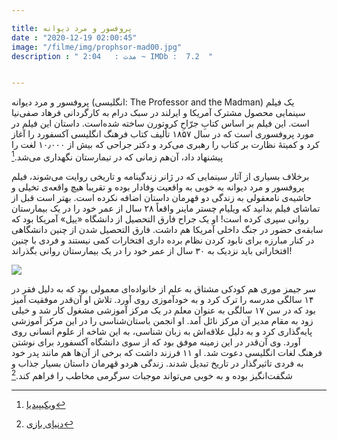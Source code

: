 ```yaml
---

title: پروفسور و مرد دیوانه
date : "2020-12-19 02:00:45"
image: "/filme/img/prophsor-mad00.jpg"
description : " مدت :	2:04 ~ IMDb :  7.2  "


---
```


پروفسور و مرد دیوانه (انگلیسی: The Professor and the Madman) یک فیلم سینمایی محصول مشترک آمریکا و ایرلند در سبک درام به کارگردانی فرهاد صفی‌نیا است. این فیلم بر اساس کتابِ جرّاحِ کروتورن ساخته شده‌است.
داستان این فیلم در مورد پروفسوری است که در سال ۱۸۵۷ تألیف کتاب فرهنگ انگلیسی آکسفورد را آغاز کرد و کمیتهٔ نظارت بر کتاب را رهبری می‌کرد                           و دکتر جراحی که بیش از ۱۰٫۰۰۰ لغت را پیشنهاد داد، آن‌هم زمانی که در تیمارستان نگهداری می‌شد.[^1]


برخلاف بسیاری از آثار سینمایی که در ژانر زندگینامه و تاریخی روایت می‌شوند، فیلم پروفسور و مرد دیوانه به خوبی به واقعیت وفادار بوده و تقریبا هیچ واقعه‌ی تخیلی و حاشیه‌ی نامعقولی به زندگی دو قهرمان داستان اضافه نکرده است. بهتر است قبل از تماشای فیلم بدانید که ویلیام چستر ماینر واقعاً ۲۸ سال از عمر خود را در یک بیمارستان روانی سپری کرده است! او یک جراح فارق التحصیل از دانشگاه «ییل» آمریکا بود که سابقه‌ی حضور در جنگ داخلی آمریکا هم داشت. فارق التحصیل شدن از چنین دانشگاهی       در کنار مبارزه برای نابود کردن نظام برده داری افتخارات کمی نیستند و فردی با چنین افتخاراتی باید نزدیک به ۳۰ سال از عمر خود را در یک بیمارستان روانی بگذراند!

![](/filme/img/prophsor-mad1.jpg)

سر جیمز موری هم کودکی مشتاق به علم از خانواده‌ای معمولی بود که به دلیل فقر در ۱۴ سالگی مدرسه را ترک کرد و به خودآموزی روی آورد. تلاش او آن‌قدر موفقیت آمیز بود که در سن ۱۷ سالگی به عنوان معلم در یک مرکز آموزشی مشغول کار شد و خیلی زود به مقام مدیر آن مرکز نائل آمد. او انجمن باستان‌شناسی را در این مرکز آموزشی پایه‌گذاری کرد و به دلیل علاقه‌اش به زبان شناسی، به این شاخه از علوم انسانی روی آورد. وی آن‌قدر در این زمینه موفق بود که از سوی دانشگاه آکسفورد برای نوشتن فرهنگ لغات انگلیسی دعوت شد. او ۱۱ فرزند داشت که برخی از آن‌ها هم مانند پدر خود به فردی تاثیرگذار در تاریخ تبدیل شدند. زندگی هردو قهرمان داستان بسیار جذاب و شگفت‌انگیز بوده و به خوبی می‌تواند موجبات سرگرمی مخاطب را فراهم کند.[^2]

[^1]:[ویکیپیدیا](https://fa.wikipedia.org/wiki/%D9%BE%D8%B1%D9%88%D9%81%D8%B3%D9%88%D8%B1_%D9%88_%D9%85%D8%B1%D8%AF_%D8%AF%DB%8C%D9%88%D8%A7%D9%86%D9%87_(%D9%81%DB%8C%D9%84%D9%85_%DB%B2%DB%B0%DB%B1%DB%B9))
[^2]:[دنیای بازی](https://www.dbazi.com/1398/03/23/256889/%D9%86%D9%82%D8%AF-%D9%81%DB%8C%D9%84%D9%85-the-professor-and-the-madman/)
